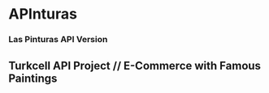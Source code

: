 # APInturas
### Las Pinturas API Version
## Turkcell API Project // E-Commerce with Famous Paintings
